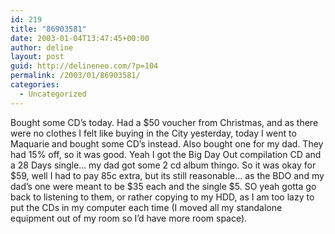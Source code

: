 ```yaml
---
id: 219
title: "86903581"
date: 2003-01-04T13:47:45+00:00
author: deline
layout: post
guid: http://delineneo.com/?p=104
permalink: /2003/01/86903581/
categories:
  - Uncategorized
---
```

Bought some CD&#8217;s today. Had a $50 voucher from Christmas, and as there were no clothes I felt like buying in the City yesterday, today I went to Maquarie and bought some CD&#8217;s instead. Also bought one for my dad. They had 15% off, so it was good. Yeah I got the Big Day Out compilation CD and a 28 Days single&#8230; my dad got some 2 cd album thingo. So it was okay for $59, well I had to pay 85c extra, but its still reasonable&#8230; as the BDO and my dad&#8217;s one were meant to be $35 each and the single $5. SO yeah gotta go back to listening to them, or rather copying to my HDD, as I am too lazy to put the CDs in my computer each time (I moved all my standalone equipment out of my room so I&#8217;d have more room space).